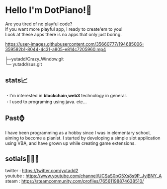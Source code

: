 # Hello I'm DotPiano!👋<br>
Are you tired of no playful code?<br>
If you want more playful app, I ready to create'em to you!<br>
Look at these apps there is no apps that only just boring.<br>

https://user-images.githubusercontent.com/35660777/194685006-359582b1-8044-4c31-a805-e814c7205960.mp4

├─yutadd/Crazy_Window.git<br>
└─ yutadd/sus.git<br>
## stats📈
・I'm interested in **blockchain**,**web3** technology in general.<br>
・I used to programing using java.
etc...
<br> 
## Past⌚
I have been programming as a hobby since I was in elementary school, aiming to become a pianist. I started by developing a simple slot application using VBA, and have grown up while creating game extensions.<br>
## sotials🧑‍🤝‍🧑
twitter : https://twitter.com/yutadd2<br>
youtube : https://www.youtube.com/channel/UCSaS0pG5Xs8s9P_JyjBNY_A<br>
steam   : https://steamcommunity.com/profiles/76561198874638510/<br>
